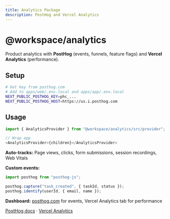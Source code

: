 ```yaml
---
title: Analytics Package
description: PostHog and Vercel Analytics
---
```


# @workspace/analytics

Product analytics with **PostHog** (events, funnels, feature flags) and **Vercel Analytics** (performance).

## Setup

```bash
# Get key from posthog.com
# Add to apps/web/.env.local and apps/app/.env.local
NEXT_PUBLIC_POSTHOG_KEY=phc_...
NEXT_PUBLIC_POSTHOG_HOST=https://us.i.posthog.com
```

## Usage

```typescript
import { AnalyticsProvider } from "@workspace/analytics/src/provider";

// Wrap app
<AnalyticsProvider>{children}</AnalyticsProvider>
```

**Auto-tracks:** Page views, clicks, form submissions, session recordings, Web Vitals

**Custom events:**

```typescript
import posthog from "posthog-js";

posthog.capture("task_created", { taskId, status });
posthog.identify(userId, { email, name });
```

**Dashboard:** [posthog.com](https://posthog.com) for events, Vercel Analytics tab for performance

[PostHog docs](https://posthog.com/docs) · [Vercel Analytics](https://vercel.com/docs/analytics)
